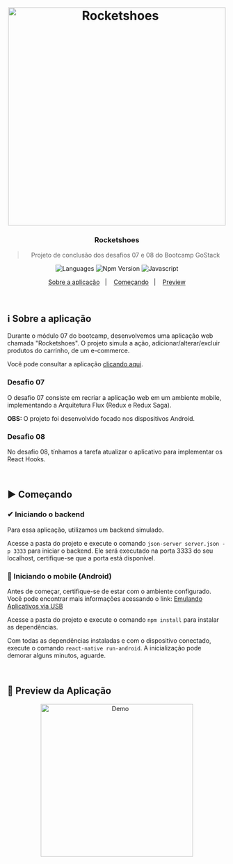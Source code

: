 <h1 align="center">
  <image src="https://github.com/lucasiori/gostack2020-desafio07/blob/master/.github/rocketshoes-react-native.png" alt="Rocketshoes" width="500" />
</h1>

<h3 align="center">
  Rocketshoes
</h3>

<blockquote align="center">Projeto de conclusão dos desafios 07 e 08 do Bootcamp GoStack</blockquote>

<p align="center">
  <img alt="Languages" src="https://img.shields.io/github/languages/count/lucasiori/gostack2020-desafio07">
   <img alt="Npm Version" src="https://img.shields.io/npm/v/npm?color=brightgreen">
  <img alt="Javascript" src="https://img.shields.io/github/languages/top/lucasiori/gostack2020-desafio07?color=brightgreen">
</p>

<p align="center">
  <a href="#sobre-aplicacao">Sobre a aplicação</a>&nbsp;&nbsp;&nbsp;|&nbsp;&nbsp;&nbsp;
  <a href="#comecando">Começando</a>&nbsp;&nbsp;&nbsp;|&nbsp;&nbsp;&nbsp;
  <a href="#preview">Preview</a>
</p>

<br />

<h2 id="sobre-aplicacao">ℹ Sobre a aplicação</h2>
<p>Durante o módulo 07 do bootcamp, desenvolvemos uma aplicação web chamada "Rocketshoes". O projeto simula a ação, adicionar/alterar/excluir produtos do carrinho, de um e-commerce.</p>
<p>Você pode consultar a aplicação <a href="https://github.com/lucasiori/gostack2020-modulo07">clicando aqui</a>.</p>
<p>
  <h3>Desafio 07</h3>
  <p>O desafio 07 consiste em recriar a aplicação web em um ambiente mobile, implementando a Arquitetura Flux (Redux e Redux Saga).</p>
  <p><strong>OBS: </strong>O projeto foi desenvolvido focado nos dispositivos Android.</p>
</p>
<p>
  <h3>Desafio 08</h3>
  <p>No desafio 08, tínhamos a tarefa atualizar o aplicativo para implementar os React Hooks.</p>
</p>

<br /> 

<h2 id="comecando">▶ Começando</h2>

<h3>✔ Iniciando o backend</h3>
<p>Para essa aplicação, utilizamos um backend simulado.</p>
<p>Acesse a pasta do projeto e execute o comando <code>json-server server.json -p 3333</code> para iniciar o backend. 
Ele será executado na porta 3333 do seu localhost, certifique-se que a porta está disponível.</p>

<h3>📱 Iniciando o mobile (Android)</h3>
<p>Antes de começar, certifique-se de estar com o ambiente configurado. Você pode encontrar mais informações acessando
o link: <a href="https://docs.rocketseat.dev/ambiente-react-native/usb/android">Emulando Aplicativos via USB</a></p>
<p>Acesse a pasta do projeto e execute o comando <code>npm install</code> para instalar as dependências.</p>
<p>Com todas as dependências instaladas e com o dispositivo conectado, execute o comando <code>react-native run-android</code>.
A inicialização pode demorar alguns minutos, aguarde.</p>

<br />

<h2 id="preview">👀 Preview da Aplicação</h2>

<p align="center">
  <image src="https://github.com/lucasiori/gostack2020-desafio07/blob/master/.github/demo.gif" alt="Demo" width="350" />
</p>

